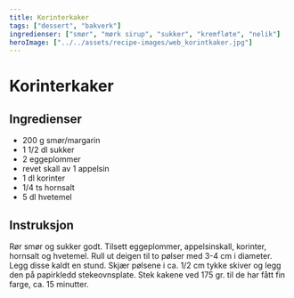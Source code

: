 ```yaml
---
title: Korinterkaker
tags: ["dessert", "bakverk"]
ingredienser: ["smør", "mørk sirup", "sukker", "kremfløte", "nelik"]
heroImage: ["../../assets/recipe-images/web_korintkaker.jpg"]
---
```


# Korinterkaker

## Ingredienser

- 200 g smør/margarin
- 1 1/2 dl sukker
- 2 eggeplommer
- revet skall av 1 appelsin
- 1 dl korinter
- 1/4 ts hornsalt
- 5 dl hvetemel

## Instruksjon

Rør smør og sukker godt. Tilsett eggeplommer, appelsinskall, korinter, hornsalt og hvetemel. Rull ut deigen til to pølser med 3-4 cm i diameter. Legg disse kaldt en stund. Skjær pølsene i ca. 1/2 cm tykke skiver og legg den på papirkledd stekeovnsplate. Stek kakene ved 175 gr. til de har fått fin farge, ca. 15 minutter.
